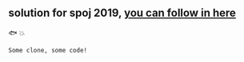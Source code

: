 ## solution for spoj 2019, [you can follow in here](https://www.spoj.com/ABC2019/problems/main/)

:fish: :boom:

```
Some clone, some code!
```
